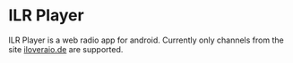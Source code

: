 # ILR Player
ILR Player is a web radio app for android. Currently only channels from the site [iloveraio.de](http://www.iloveradio.de/) are supported.
